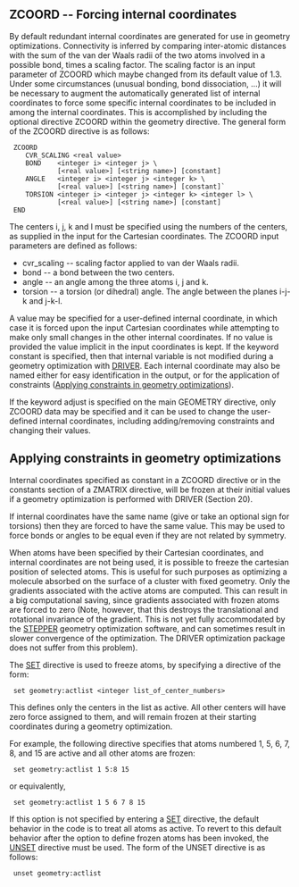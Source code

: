 ## ZCOORD -- Forcing internal coordinates

By default redundant internal coordinates are generated for use in
geometry optimizations. Connectivity is inferred by comparing
inter-atomic distances with the sum of the van der Waals radii of the
two atoms involved in a possible bond, times a scaling factor. The
scaling factor is an input parameter of ZCOORD which maybe changed from
its default value of 1.3. Under some circumstances (unusual bonding,
bond dissociation, ...) it will be necessary to augment the
automatically generated list of internal coordinates to force some
specific internal coordinates to be included in among the internal
coordinates. This is accomplished by including the optional directive
ZCOORD within the geometry directive. The general form of the ZCOORD
directive is as
follows:
```
 ZCOORD  
    CVR_SCALING <real value>  
    BOND    <integer i> <integer j> \  
            [<real value>] [<string name>] [constant]  
    ANGLE   <integer i> <integer j> <integer k> \  
            [<real value>] [<string name>] [constant]` 
    TORSION <integer i> <integer j> <integer k> <integer l> \  
            [<real value>] [<string name>] [constant]  
 END
```
The centers i, j, k and l must be specified using the numbers of the
centers, as supplied in the input for the Cartesian coordinates. The
ZCOORD input parameters are defined as follows:

  - cvr\_scaling -- scaling factor applied to van der Waals radii.
  - bond -- a bond between the two centers.
  - angle -- an angle among the three atoms i, j and k.
  - torsion -- a torsion (or dihedral) angle. The angle between the
    planes i-j-k and j-k-l.

A value may be specified for a user-defined internal coordinate, in
which case it is forced upon the input Cartesian coordinates while
attempting to make only small changes in the other internal coordinates.
If no value is provided the value implicit in the input coordinates is
kept. If the keyword constant is specified, then that internal variable
is not modified during a geometry optimization with
[DRIVER](Geometry-Optimization#geometry-optimization-with-driver "wikilink").
Each internal coordinate may also be named either for easy
identification in the output, or for the application of constraints
([Applying constraints in geometry
optimizations](ZCOORD----Forcing-internal-coordinates#applying-constraints-in-geometry-optimizations "wikilink")).

If the keyword adjust is specified on the main GEOMETRY directive, only
ZCOORD data may be specified and it can be used to change the
user-defined internal coordinates, including adding/removing constraints
and changing their values.

## Applying constraints in geometry optimizations

Internal coordinates specified as constant in a ZCOORD directive or in
the constants section of a ZMATRIX directive, will be frozen at their
initial values if a geometry optimization is performed with DRIVER
(Section 20).

If internal coordinates have the same name (give or take an optional
sign for torsions) then they are forced to have the same value. This may
be used to force bonds or angles to be equal even if they are not
related by symmetry.

When atoms have been specified by their Cartesian coordinates, and
internal coordinates are not being used, it is possible to freeze the
cartesian position of selected atoms. This is useful for such purposes
as optimizing a molecule absorbed on the surface of a cluster with fixed
geometry. Only the gradients associated with the active atoms are
computed. This can result in a big computational saving, since gradients
associated with frozen atoms are forced to zero (Note, however, that
this destroys the translational and rotational invariance of the
gradient. This is not yet fully accommodated by the
[STEPPER](Geometry-Optimization#geometry-optimization-with-stepper "wikilink")
geometry optimization software, and can sometimes result in slower
convergence of the optimization. The DRIVER optimization package does
not suffer from this problem).

The [SET](Top-level#SET "wikilink") directive is used to freeze atoms,
by specifying a directive of the form:
```
 set geometry:actlist <integer list_of_center_numbers>
```
This defines only the centers in the list as active. All other centers
will have zero force assigned to them, and will remain frozen at their
starting coordinates during a geometry optimization.

For example, the following directive specifies that atoms numbered 1, 5,
6, 7, 8, and 15 are active and all other atoms are frozen:
```
 set geometry:actlist 1 5:8 15
```
or equivalently,
```
 set geometry:actlist 1 5 6 7 8 15
```
If this option is not specified by entering a [SET](SET "wikilink")
directive, the default behavior in the code is to treat all atoms as
active. To revert to this default behavior after the option to define
frozen atoms has been invoked, the [UNSET](UNSET "wikilink") directive
must be used. The form of the UNSET directive is as follows:
```
 unset geometry:actlist
```